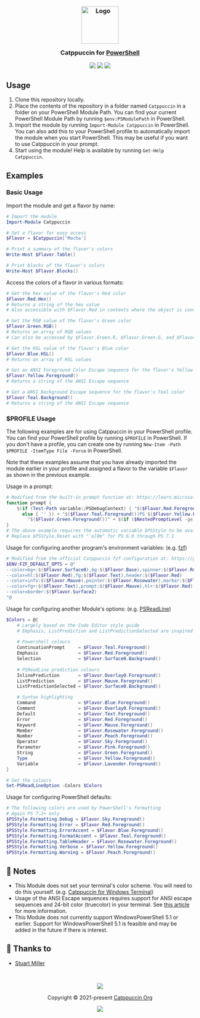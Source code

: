 <h3 align="center">
	<img src="https://raw.githubusercontent.com/catppuccin/catppuccin/main/assets/logos/exports/1544x1544_circle.png" width="100" alt="Logo"/><br/>
	<img src="https://raw.githubusercontent.com/catppuccin/catppuccin/main/assets/misc/transparent.png" height="30" width="0px"/>
	Catppuccin for <a href="https://github.com/PowerShell/PowerShell">PowerShell</a>
	<img src="https://raw.githubusercontent.com/catppuccin/catppuccin/main/assets/misc/transparent.png" height="30" width="0px"/>
</h3>

<p align="center">
	<a href="https://github.com/JK-Flip-Flop96/powershell/stargazers"><img src="https://img.shields.io/github/stars/JK-Flip-Flop96/powershell?colorA=363a4f&colorB=b7bdf8&style=for-the-badge"></a>
	<a href="https://github.com/JK-Flip-Flop96/powershell/issues"><img src="https://img.shields.io/github/issues/JK-Flip-Flop96/powershell?colorA=363a4f&colorB=f5a97f&style=for-the-badge"></a>
	<a href="https://github.com/JK-Flip-Flop96/powershell/contributors"><img src="https://img.shields.io/github/contributors/JK-Flip-Flop96/powershell?colorA=363a4f&colorB=a6da95&style=for-the-badge"></a>
</p>

## Usage

1. Clone this repository locally.
2. Place the contents of the repository in a folder named `Catppuccin` in a folder on your PowerShell Module Path. You can find your current PowerShell Module Path by running `$env:PSModulePath` in PowerShell.
3. Import the module by running `Import-Module Catppuccin` in PowerShell. You can also add this to your PowerShell profile to automatically import the module when you start PowerShell. This may be useful if you want to use Catppuccin in your prompt.
4. Start using the module! Help is available by running `Get-Help Catppuccin`.

## Examples

### Basic Usage

Import the module and get a flavor by name:

```powershell
# Import the module
Import-Module Catppuccin

# Set a flavor for easy access
$Flavor = $Catppuccin['Mocha']

# Print a summary of the flavor's colors
Write-Host $Flavor.Table()

# Print blocks of the flavor's colors
Write-Host $Flavor.Blocks()
```

Access the colors of a flavor in various formats:
```powershell
# Get the hex value of the flavor's Red color
$Flavor.Red.Hex()
# Returns a string of the hex value
# Also accessible with $Flavor.Red in contexts where the object is converted to a string

# Get the RGB value of the flavor's Green color
$Flavor.Green.RGB() 
# Returns an array of RGB values
# Can also be accessed by $Flavor.Green.R, $Flavor.Green.G, and $Flavor.Green.B

# Get the HSL value of the flavor's Blue color
$Flavor.Blue.HSL() 
# Returns an array of HSL values

# Get an ANSI Foreground Color Escape sequence for the flavor's Yellow color
$Flavor.Yellow.Foreground()
# Returns a string of the ANSI Escape sequence

# Get a ANSI Background Escape sequence for the flavor's Teal color
$Flavor.Teal.Background()
# Returns a string of the ANSI Escape sequence
```

### $PROFILE Usage
The following examples are for using Catppuccin in your PowerShell profile. You can find your PowerShell profile by running `$PROFILE` in PowerShell. If you don't have a profile, you can create one by running `New-Item -Path $PROFILE -ItemType File -Force` in PowerShell.

Note that these examples assume that you have already imported the module earlier in your profile and assigned a flavor to the variable `$Flavor` as shown in the previous example.

Usage in a prompt:
```powershell
# Modified from the built-in prompt function at: https://learn.microsoft.com/en-us/powershell/module/microsoft.powershell.core/about/about_prompts
function prompt {
    $(if (Test-Path variable:/PSDebugContext) { "$($Flavor.Red.Foreground())[DBG]: " }
      else { '' }) + "$($Flavor.Teal.Foreground())PS $($Flavor.Yellow.Foreground())" + $(Get-Location) +
        "$($Flavor.Green.Foreground())" + $(if ($NestedPromptLevel -ge 1) { '>>' }) + '> ' + $($PSStyle.Reset)
}
# The above example requires the automatic variable $PSStyle to be available, so can be only used in PS 7.2+
# Replace $PSStyle.Reset with "`e[0m" for PS 6.0 through PS 7.1
```

Usage for configuring another program's environment variables: (e.g. [fzf](https://github.com/junegunn/fzf))

```powershell
# Modified from the official Catppuccin fzf configuration at: https://github.com/catppuccin/fzf/
$ENV:FZF_DEFAULT_OPTS = @"
--color=bg+:$($Flavor.Surface0),bg:$($Flavor.Base),spinner:$($Flavor.Rosewater)
--color=hl:$($Flavor.Red),fg:$($Flavor.Text),header:$($Flavor.Red)
--color=info:$($Flavor.Mauve),pointer:$($Flavor.Rosewater),marker:$($Flavor.Rosewater)
--color=fg+:$($Flavor.Text),prompt:$($Flavor.Mauve),hl+:$($Flavor.Red)
--color=border:$($Flavor.Surface2)
"@
```

Usage for configuring another Module's options: (e.g. [PSReadLine](https://github.com/PowerShell/PSReadLine))

```powershell
$Colors = @{
	# Largely based on the Code Editor style guide
	# Emphasis, ListPrediction and ListPredictionSelected are inspired by the Catppuccin fzf theme
	
	# Powershell colours
	ContinuationPrompt     = $Flavor.Teal.Foreground()
	Emphasis               = $Flavor.Red.Foreground()
	Selection              = $Flavor.Surface0.Background()
	
	# PSReadLine prediction colours
	InlinePrediction       = $Flavor.Overlay0.Foreground()
	ListPrediction         = $Flavor.Mauve.Foreground()
	ListPredictionSelected = $Flavor.Surface0.Background()

	# Syntax highlighting
	Command                = $Flavor.Blue.Foreground()
	Comment                = $Flavor.Overlay0.Foreground()
	Default                = $Flavor.Text.Foreground()
	Error                  = $Flavor.Red.Foreground()
	Keyword                = $Flavor.Mauve.Foreground()
	Member                 = $Flavor.Rosewater.Foreground()
	Number                 = $Flavor.Peach.Foreground()
	Operator               = $Flavor.Sky.Foreground()
	Parameter              = $Flavor.Pink.Foreground()
	String                 = $Flavor.Green.Foreground()
	Type                   = $Flavor.Yellow.Foreground()
	Variable               = $Flavor.Lavender.Foreground()
}

# Set the colours
Set-PSReadLineOption -Colors $Colors
```
Usage for configuring PowerShell defaults:

```powershell
# The following colors are used by PowerShell's formatting
# Again PS 7.2+ only
$PSStyle.Formatting.Debug = $Flavor.Sky.Foreground()
$PSStyle.Formatting.Error = $Flavor.Red.Foreground()
$PSStyle.Formatting.ErrorAccent = $Flavor.Blue.Foreground()
$PSStyle.Formatting.FormatAccent = $Flavor.Teal.Foreground()
$PSStyle.Formatting.TableHeader = $Flavor.Rosewater.Foreground()
$PSStyle.Formatting.Verbose = $Flavor.Yellow.Foreground()
$PSStyle.Formatting.Warning = $Flavor.Peach.Foreground()
```

## 📝 Notes

- This Module does not set your terminal's color scheme. You will need to do this yourself. (e.g. [Catppuccin for Windows Terminal](https:github.com/catppuccin/windows-terminal))
- Usage of the ANSI Escape sequences requires support for ANSI escape sequences and 24-bit color (truecolor) in your terminal. See [this article](https://learn.microsoft.com/en-us/powershell/module/microsoft.powershell.core/about/about_ansi_terminals) for more information.
- This Module does not currently support WindowsPowerShell 5.1 or earlier. Support for WindowsPowerShell 5.1 is feasible and may be added in the future if there is interest.

## 💝 Thanks to

- [Stuart Miller](https://github.com/JK-Flip-Flop96)

&nbsp;

<p align="center">
	<img src="https://raw.githubusercontent.com/catppuccin/catppuccin/main/assets/footers/gray0_ctp_on_line.svg?sanitize=true" />
</p>

<p align="center">
	Copyright &copy; 2021-present <a href="https://github.com/catppuccin" target="_blank">Catppuccin Org</a>
</p>

<p align="center">
	<a href="https://github.com/catppuccin/catppuccin/blob/main/LICENSE"><img src="https://img.shields.io/static/v1.svg?style=for-the-badge&label=License&message=MIT&logoColor=d9e0ee&colorA=363a4f&colorB=b7bdf8"/></a>
</p>
